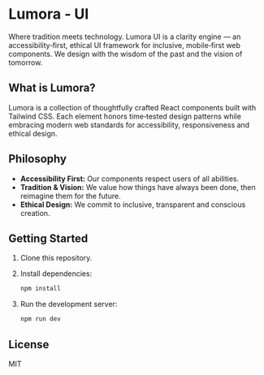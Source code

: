 # Lumora - UI 

Where tradition meets technology. Lumora UI is a clarity engine — an accessibility‑first, ethical UI framework for inclusive, mobile‑first web components. We design with the wisdom of the past and the vision of tomorrow.

## What is Lumora?

Lumora is a collection of thoughtfully crafted React components built with Tailwind CSS. Each element honors time‑tested design patterns while embracing modern web standards for accessibility, responsiveness and ethical design.

## Philosophy

- **Accessibility First:** Our components respect users of all abilities.
- **Tradition & Vision:** We value how things have always been done, then reimagine them for the future.
- **Ethical Design:** We commit to inclusive, transparent and conscious creation.

## Getting Started

1. Clone this repository.
2. Install dependencies:

   ```bash
   npm install
   ```

3. Run the development server:

   ```bash
   npm run dev
   ```

## License

MIT
